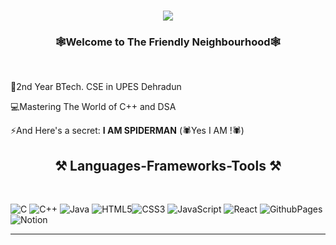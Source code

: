 <h1 align="center">
    <img src="https://readme-typing-svg.herokuapp.com/?font=Righteous&size=35&center=true&vCenter=true&width=500&height=100&duration=2000&pause=1200&lines=🙏Hello....+Hello!🙏;🥸I'm+Rudra!🥸;+😈I+eat+PROGRAMMERS😈;" />
</h1>

<h3 align="center"><b>🕸️Welcome to The Friendly Neighbourhood🕸️</b></h3>

<br/>

<div>
 
🏫2nd Year BTech. CSE in UPES Dehradun
 
💻Mastering The World of C++ and DSA




⚡And Here's a secret:   <b>I AM SPIDERMAN</b> (🕷️Yes I AM !🕷️)


 </div>

 
<h2 align="center">⚒️ Languages-Frameworks-Tools ⚒️</h2>
<br/>

![C](https://img.shields.io/badge/c-%2300599C.svg?style=for-the-badge&logo=c&logoColor=white) ![C++](https://img.shields.io/badge/c++-%2300599C.svg?style=for-the-badge&logo=c%2B%2B&logoColor=white)  ![Java](https://img.shields.io/badge/java-%23ED8B00.svg?style=for-the-badge&logo=openjdk&logoColor=white) ![HTML5](https://img.shields.io/badge/html5-%23E34F26.svg?style=for-the-badge&logo=html5&logoColor=white)![CSS3](https://img.shields.io/badge/css3-%231572B6.svg?style=for-the-badge&logo=css3&logoColor=white) ![JavaScript](https://img.shields.io/badge/javascript-%23323330.svg?style=for-the-badge&logo=javascript&logoColor=%23F7DF1E) ![React](https://img.shields.io/badge/react-%2320232a.svg?style=for-the-badge&logo=react&logoColor=%2361DAFB)  ![GithubPages](https://img.shields.io/badge/github%20pages-121013?style=for-the-badge&logo=github&logoColor=white)   ![Notion](https://img.shields.io/badge/Notion-%23000000.svg?style=for-the-badge&logo=notion&logoColor=white) 
</div>
<hr/>
